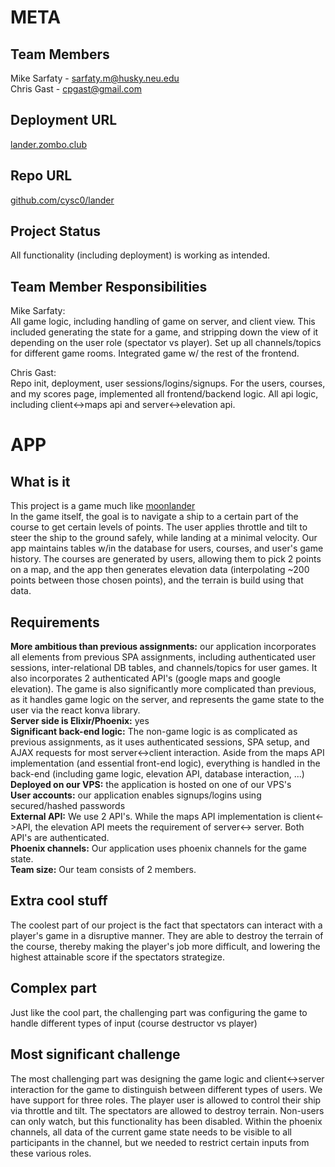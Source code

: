 # META

## Team Members
Mike Sarfaty - sarfaty.m@husky.neu.edu  
Chris Gast - cpgast@gmail.com

## Deployment URL

[lander.zombo.club](http://lander.zombo.club/)

## Repo URL

[github.com/cysc0/lander](https://github.com/cysc0/lander)

## Project Status

All functionality (including deployment) is working as intended.

## Team Member Responsibilities

Mike Sarfaty:  
All game logic, including handling of game on server, and 
client view. This included generating the state for a game, 
and stripping down the view of it depending on the user role 
(spectator vs player). Set up all channels/topics for different 
game rooms. Integrated game w/ the rest of the frontend.

Chris Gast:  
Repo init, deployment, user sessions/logins/signups.
For the users, courses, and my scores page, implemented all 
frontend/backend logic. All api logic, including client<->maps 
api and server<->elevation api.

# APP

## What is it
This project is a game much like 
[moonlander](http://moonlander.seb.ly/)  
In the game itself, the goal is to navigate a ship to a certain 
part of the course to get certain levels of points. The user 
applies throttle and tilt to steer the ship to the ground 
safely, while landing at a minimal velocity.
Our app maintains tables w/in the database for users, courses, 
and user's game history. The courses are generated by users, 
allowing them to pick 2 points on a map, and the app then 
generates elevation data (interpolating ~200 points between 
those chosen points), and the terrain is build using that data.

## Requirements
**More ambitious than previous assignments:** our application 
incorporates all elements from previous SPA assignments, 
including authenticated user sessions, inter-relational DB 
tables, and channels/topics for user games. It also incorporates 
2 authenticated API's (google maps and google elevation). The game is also significantly more complicated than previous, as it handles game logic on the server, and represents the game state to the user via the react konva library.  
**Server side is Elixir/Phoenix:** yes  
**Significant back-end logic:** The non-game logic is as complicated as previous assignments, as it uses authenticated sessions, SPA setup, and AJAX requests for most server<->client interaction. Aside from the maps API implementation (and essential front-end logic), everything is handled in the back-end (including game logic, elevation API, database interaction, ...)  
**Deployed on our VPS:** the application is hosted on one of our VPS's  
**User accounts:** our application enables signups/logins using secured/hashed passwords  
**External API:** We use 2 API's. While the maps API implementation is client<->API, the elevation API meets the requirement of server<-> server. Both API's are authenticated.  
**Phoenix channels:** Our application uses phoenix channels for the game state.  
**Team size:** Our team consists of 2 members.

## Extra cool stuff
The coolest part of our project is the fact that spectators can interact with a player's game in a disruptive manner. They are able to destroy the terrain of the course, thereby making the player's job more difficult, and lowering the highest attainable score if the spectators strategize.

## Complex part
Just like the cool part, the challenging part was configuring the game to handle different types of input (course destructor vs player)

## Most significant challenge
The most challenging part was designing the game logic and client<->server interaction for the game to distinguish between different types of users. We have support for three roles. The player user is allowed to control their ship via throttle and tilt. The spectators are allowed to destroy terrain. Non-users can only watch, but this functionality has been disabled. Within the phoenix channels, all data of the current game state needs to be visible to all participants in the channel, but we needed to restrict certain inputs from these various roles.
